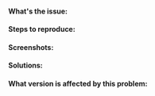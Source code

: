 #### What's the issue:
<!-- Describe the issue | Type Below This Line --> 
 
 
#### Steps to reproduce:
<!-- How can i reproduce this | Type Below This Line -->


#### Screenshots:
<!-- Some screenshots of the issue will help me to debug the problem faster | Type Below This Line -->


#### Solutions:
<!-- If you have any solutions | Type Below This Line-->


#### What version is affected by this problem:
<!-- What version are you currently running | Type Below This Line-->
<!-- For example V2.0.0 -->


<!-- Appreciate your help :)-->
